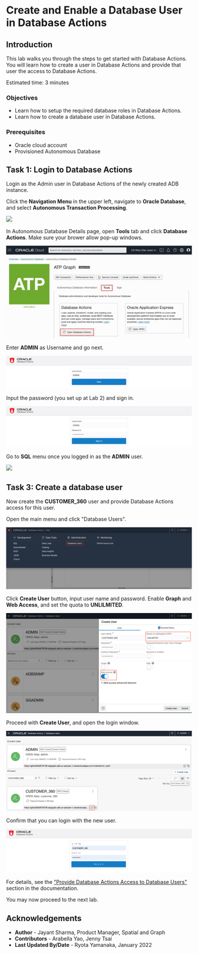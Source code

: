 # Create and Enable a Database User in Database Actions

## Introduction

This lab walks you through the steps to get started with Database Actions. You will learn how to create a user in Database Actions and provide that user the access to Database Actions.

Estimated time: 3 minutes

### Objectives

- Learn how to setup the required database roles in Database Actions.
- Learn how to create a database user in Database Actions.

### Prerequisites

- Oracle cloud account
- Provisioned Autonomous Database

## Task 1: Login to Database Actions

Login as the Admin user in Database Actions of the newly created ADB instance.

Click the **Navigation Menu** in the upper left, navigate to **Oracle Database**, and select **Autonomous Transaction Processing**.

![](https://raw.githubusercontent.com/oracle/learning-library/master/common/images/console/database-atp.png " ")

In Autonomous Database Details page, open **Tools** tab and click **Database Actions**. Make sure your brower allow pop-up windows.

![](images/adb-console.jpg)

Enter **ADMIN** as Username and go next.

![](images/login-1.jpg)

Input the password (you set up at Lab 2) and sign in.

![](images/login-2.jpg)

Go to **SQL** menu once you logged in as the **ADMIN** user. 

![](images/ADB_SQLDevWebHome.jpg)

## Task 3: Create a database user

Now create the **CUSTOMER_360** user and provide Database Actions access for this user.

Open the main menu and click "Database Users".

![](images/user-1.jpg)

Click **Create User** button, input user name and password. Enable **Graph** and **Web Access**, and set the quota to **UNLILMITED**.

![](images/user-2.jpg)

Proceed with **Create User**, and open the login window.

![](images/user-4.jpg)

Confirm that you can login with the new user.

![](images/user-5.jpg)

For details, see the ["Provide Database Actions Access to Database Users"](https://docs.oracle.com/en/cloud/paas/autonomous-data-warehouse-cloud/user/sql-developer-web.html#GUID-4B404CE3-C832-4089-B37A-ADE1036C7EEA) section in the documentation.

You may now proceed to the next lab.

## Acknowledgements

* **Author** - Jayant Sharma, Product Manager, Spatial and Graph
* **Contributors** - Arabella Yao, Jenny Tsai
* **Last Updated By/Date** - Ryota Yamanaka, January 2022

